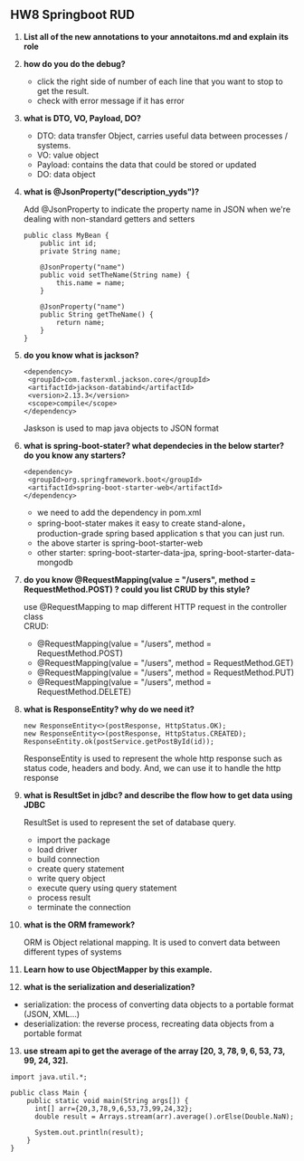 ## HW8 Springboot RUD

1. **List all of the new annotations to your annotaitons.md and explain its role**


2. **how do you do the debug?**

   - click the right side of number of each line that you want to stop to get the result.
   - check with error message if it has error


3. **what is DTO, VO, Payload, DO?**

   - DTO: data transfer Object, carries useful data between processes / systems.
   - VO: value object
   - Payload: contains the data that could be stored or updated
   - DO: data object

   
4. **what is @JsonProperty("description_yyds")?**

   Add @JsonProperty to indicate the property name in JSON 
when we're dealing with non-standard getters and setters
   ```aidl
   public class MyBean {
       public int id;
       private String name;
   
       @JsonProperty("name")
       public void setTheName(String name) {
           this.name = name;
       }
   
       @JsonProperty("name")
       public String getTheName() {
           return name;
       }
   }    
   ```


5. **do you know what is jackson?**
   ```aidl
   <dependency>
    <groupId>com.fasterxml.jackson.core</groupId>
    <artifactId>jackson-databind</artifactId>
    <version>2.13.3</version>
    <scope>compile</scope>
   </dependency>
   ```

   Jaskson is used to map java objects to JSON format


6. **what is spring-boot-stater? what dependecies in the below starter? do you know any starters?**
   ```aidl
   <dependency>
    <groupId>org.springframework.boot</groupId>
    <artifactId>spring-boot-starter-web</artifactId>
   </dependency>
   ```

   - we need to add the dependency in pom.xml
   - spring-boot-stater makes it easy to create stand-alone， production-grade spring based application s that you can just run.
   - the above starter is spring-boot-starter-web
   - other starter: spring-boot-starter-data-jpa, spring-boot-starter-data-mongodb


7. **do you know @RequestMapping(value = "/users", method = RequestMethod.POST) ? could you list CRUD by this style?**

   use @RequestMapping to map different HTTP request in the controller class  
   CRUD:
   - @RequestMapping(value = "/users", method = RequestMethod.POST)
   - @RequestMapping(value = "/users", method = RequestMethod.GET)
   - @RequestMapping(value = "/users", method = RequestMethod.PUT)
   - @RequestMapping(value = "/users", method = RequestMethod.DELETE)


8. **what is ResponseEntity? why do we need it?**
   ```aidl
   new ResponseEntity<>(postResponse, HttpStatus.OK);
   new ResponseEntity<>(postResponse, HttpStatus.CREATED);
   ResponseEntity.ok(postService.getPostById(id));
   ```
   ResponseEntity is used to represent the whole http response such as status code, headers and body. And, we can use it to handle the http response  


9. **what is ResultSet in jdbc? and describe the flow how to get data using JDBC**

     ResultSet is used to represent the set of database query.
   - import the package
   - load driver
   - build connection
   - create query statement
   - write query object
   - execute query using query statement
   - process result
   - terminate the connection


10. **what is the ORM framework?**

    ORM is Object relational mapping. It is used to convert data between different types of systems   


11. **Learn how to use ObjectMapper by this example.**

  


12. **what is the serialization and deserialization?**
   - serialization: the process of converting data objects to a portable format (JSON, XML...)
   - deserialization: the reverse process, recreating data objects from a portable format


13. **use stream api to get the average of the array [20, 3, 78, 9, 6, 53, 73, 99, 24, 32].**
```
import java.util.*;

public class Main {
    public static void main(String args[]) {
      int[] arr={20,3,78,9,6,53,73,99,24,32};
      double result = Arrays.stream(arr).average().orElse(Double.NaN);
      
      System.out.println(result);
    }
}
```


  


